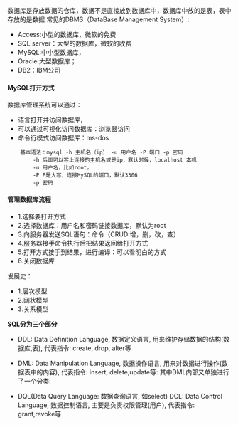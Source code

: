 数据库是存放数据的仓库，数据不是直接放到数据库中，数据库中放的是表，表中存放的是数据
常见的DBMS（DataBase Management System）:
- Access:小型的数据库，微软的免费
- SQL server：大型的数据库，微软的收费
- MySQL:中小型数据库，
- Oracle:大型数据库；
- DB2：IBM公司

#### MySQL打开方式
数据库管理系统可以通过：
- 语言打开并访问数据库，
- 可以通过可视化访问数据库：浏览器访问
- 命令行模式访问数据库：ms-dos
```
    基本语法：mysql -h 主机名（ip） -u 用户名 -P 端口 -p 密码
        -h 后面可以写上连接的主机名或是ip，默认时候，localhost 本机
        -u 用户名，比如root，
        -P P是大写，连接MySQL的端口，默认3306 
        -p 密码
```

#### 管理数据库流程
- 1.选择要打开方式
- 2.选择数据库：用户名和密码链接数据库，默认为root
- 3.向服务器发送SQL语句：命令（CRUD:增，删，改，查）
- 4.服务器接手命令执行后把结果返回给打开方式
- 5.打开方式接手到结果，进行编译：可以看明白的方式
- 6.关闭数据库


发展史：
- 1.层次模型
- 2.网状模型
- 3.关系模型

**SQL分为三个部分**

- DDL: Data Definition Language, 数据定义语言, 用来维护存储数据的结构(数据库,表), 代表指令: create, drop, alter等

- DML: Data Manipulation Language, 数据操作语言, 用来对数据进行操作(数据表中的内容), 代表指令: insert, delete,update等: 其中DML内部又单独进行了一个分类:

- DQL(Data Query Language: 数据查询语言, 如select)
DCL: Data Control Language, 数据控制语言, 主要是负责权限管理(用户), 代表指令: grant,revoke等

